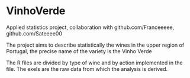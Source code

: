 # VinhoVerde
Applied statistics project, collaboration with github.com/Franceeeee, github.com/Sateeee00

The project aims to describe statistically the wines in the upper region of Portugal,
the precise name of the variety is the Vinho Verde

The R files are divided by type of wine and by action implemented in the file.
The exels are the  raw data from which the analysis is derived.
